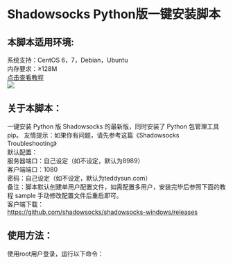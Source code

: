 # Shadowsocks Python版一键安装脚本
## 本脚本适用环境:  
系统支持：CentOS 6，7，Debian，Ubuntu  
内存要求：≥128M  
[点击查看教程](https://teddysun.com/342.html "卖假货的学长推荐，点了不后悔，哈哈！")  
![](https://teddysun.com/wp-content/uploads/2014/shadowsocks.png)  
## 关于本脚本：
一键安装 Python 版 Shadowsocks 的最新版，同时安装了 Python 包管理工具 pip。
友情提示：如果你有问题，请先参考这篇《Shadowsocks Troubleshooting》  
默认配置：  
服务器端口：自己设定（如不设定，默认为8989）  
客户端端口：1080  
密码：自己设定（如不设定，默认为teddysun.com）  
备注：脚本默认创建单用户配置文件，如需配置多用户，安装完毕后参照下面的教程 sample 手动修改配置文件后重启即可。  
客户端下载：  
https://github.com/shadowsocks/shadowsocks-windows/releases   
## 使用方法：
使用root用户登录，运行以下命令：  
